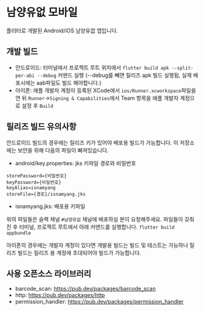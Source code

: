 # 남양유없 모바일

플러터로 개발된 Android/iOS 남양유없 앱입니다.

## 개발 빌드
- 안드로이드: 터미널에서 프로젝트 루트 위치에서 `flutter build apk --split-per-abi --debug` 커맨드 실행 (--debug를 빼면 릴리즈 apk 빌드 실행됨, 실제 배포시에는 aab파일도 빌드 해야합니다.)
- 아이폰: 애플 개발자 계정이 등록된 XCode에서 `ios/Runner.xcworkspace`파일을 연 뒤 `Runner`->`Signing & Capabilities`에서 Team 항목을 애플 개발자 계정으로 설정 후 `Build`

## 릴리즈 빌드 유의사항
안드로이드 빌드의 경우에는 릴리즈 키가 있어야 배포용 빌드가 가능합니다.
이 저장소에는 보안을 위해 다음의 파일이 빠져있습니다.

- android/key.properties: jks 키파일 경로와 비밀번호
```
storePassword={비밀번호}
keyPassword={비밀번호}
keyAlias=isnamyang
storeFile={경로}/isnamyang.jks
```

- isnamyang.jks: 배포용 키파일 

위의 파일들은 슬랙 채널 `#남양유없` 채널에 배포하실 분이 요청해주세요.
파일들이 갖춰진 후 터미널, 프로젝트 루트에서 아래 커맨드를 실행합니다.
`flutter build appbundle`

아이폰의 경우에는 개발자 계정이 있다면 개발용 빌드는 빌드 및 테스트는 가능하나 릴리즈 빌드는 릴리즈 용 계정에 초대되어야 빌드가 가능합니다.

## 사용 오픈소스 라이브러리
  - barcode_scan: https://pub.dev/packages/barcode_scan
  - http: https://pub.dev/packages/http
  - permission_handler: https://pub.dev/packages/permission_handler
